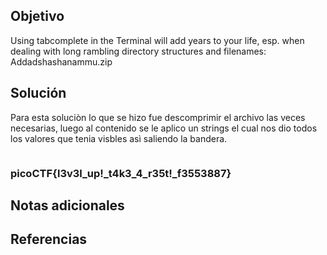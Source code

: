 ## Objetivo
Using tabcomplete in the Terminal will add years to your life, esp. when dealing with long rambling directory structures and filenames: Addadshashanammu.zip

## Solución
Para esta soluciòn lo que se hizo fue descomprimir el archivo las veces necesarias, luego al contenido se le aplico un strings el cual nos dio todos los valores que tenia visbles asì saliendo la bandera.
```bash

```

### picoCTF{l3v3l_up!_t4k3_4_r35t!_f3553887}
## Notas adicionales
## Referencias
